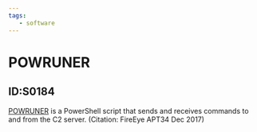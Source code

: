 ```yaml
---
tags:
   - software
---
```

# POWRUNER
## ID:S0184
[POWRUNER](/mitre/software/S0184) is a PowerShell script that sends and receives commands to and from the C2 server. (Citation: FireEye APT34 Dec 2017)
